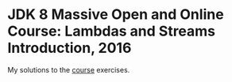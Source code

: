 # JDK 8 Massive Open and Online Course: Lambdas and Streams Introduction, 2016

My solutions to the [course](https://apexapps.oracle.com/pls/apex/f?p=44785:145:0::::P145_EVENT_ID,P145_PREV_PAGE:4887,143) exercises.